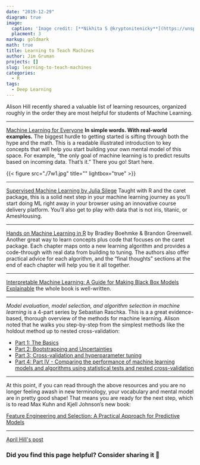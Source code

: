 ```yaml
---
date: "2019-12-29"
diagram: true
image: 
  caption: 'Image credit: [**Nikhita S @kryptonitenicky**](https://unsplash.com/photos/NsPDiPFTp4c)'
  placment: 3
markup: goldmark
math: true
title: Learning to Teach Machines
author: Jim Gruman
projects: []
slug: learning-to-teach-machines
categories:
  - R
tags:
  - Deep Learning
---
```


Alison Hill recently shared a valuable list of learning resources, organized roughly in the order they are most helpful for students of Machine Learning. 

----

[Machine Learning for Everyone](https://vas3k.com/blog/machine_learning/)
**In simple words. With real-world examples.** The biggest hurdle to getting started is sifting through both the hype and the math. This is a readable illustrated introduction to key concepts that will help you start building your own mental model of this space. For example, “the only goal of machine learning is to predict results based on incoming data. That’s it.” There you go! Start here.

{{< figure src="./7w1.jpg" title="" lightbox="true" >}}

----

[Supervised Machine Learning by Julia Silege](https://supervised-ml-course.netlify.com/)
Taught with R and the caret package, this is a solid next step in your machine learning journey as you’ll start doing ML right away in your browser using an innovative course delivery platform. You’ll also get to play with data that is not iris, titanic, or AmesHousing. 

----

[Hands on Machine Learning in R](https://bradleyboehmke.github.io/HOML/) by Bradley Boehmke & Brandon Greenwell. Another great way to learn concepts plus code that focuses on the caret package. Each chapter maps onto a new learning algorithm and provides a code-through with real data from building to tuning. The authors also offer practical advice for each algorithm, and the “final thoughts” sections at the end of each chapter will help you tie it all together.

----

[Interpretable Machine Learning: A Guide for Making Black Box Models Explainable](https://christophm.github.io/interpretable-ml-book/) the whole book is well-written.

----

*Model evaluation, model selection, and algorithm selection in machine learning* is a 4-part series by Sebastian Raschka. This is a a great evidence-based, thorough overview of the methods for machine learning. Alison noted that he walks you step-by-step from the simplest methods like the holdout method up to nested cross-validation:

- [Part 1: The Basics](https://sebastianraschka.com/blog/2016/model-evaluation-selection-part1.html)
- [Part 2: Bootstrapping and Uncertainties](https://sebastianraschka.com/blog/2016/model-evaluation-selection-part2.html)
- [Part 3: Cross-validation and hyperparameter tuning](https://sebastianraschka.com/blog/2016/model-evaluation-selection-part3.html)
- [Part 4: Part IV - Comparing the performance of machine learning models and algorithms using statistical tests and nested cross-validation](https://sebastianraschka.com/blog/2018/model-evaluation-selection-part4.html)

----

At this point, if you can read through the above resources and you are no longer feeling awash in new terminology, your vocabulary and mental model are in pretty good shape! That means you are ready for the next step, which is to read Max Kuhn and Kjell Johnson’s new book:

[Feature Engineering and Selection: A Practical Approach for Predictive Models](http://www.feat.engineering/)

------

[April Hill's post](https://alison.rbind.io/post/2019-12-23-learning-to-teach-machines-to-learn/)

### Did you find this page helpful? Consider sharing it 🙌



